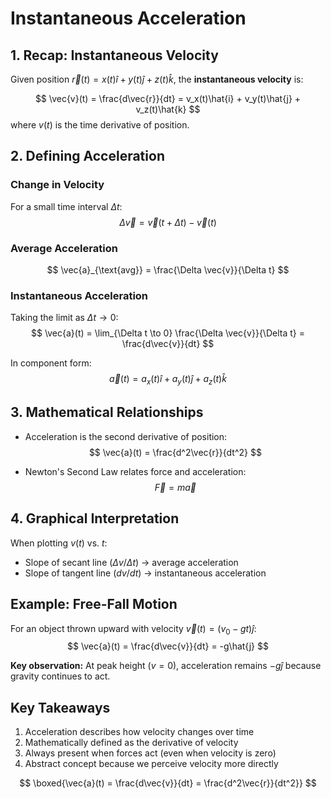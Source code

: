 # Instantaneous Acceleration

## 1. Recap: Instantaneous Velocity
Given position $\vec{r}(t) = x(t)\hat{i} + y(t)\hat{j} + z(t)\hat{k}$, the **instantaneous velocity** is:

$$
\vec{v}(t) = \frac{d\vec{r}}{dt} = v_x(t)\hat{i} + v_y(t)\hat{j} + v_z(t)\hat{k}
$$
where $v(t)$ is the time derivative of position.

## 2. Defining Acceleration
### Change in Velocity
For a small time interval $\Delta t$:
$$
\Delta \vec{v} = \vec{v}(t + \Delta t) - \vec{v}(t)
$$

### Average Acceleration
$$
\vec{a}_{\text{avg}} = \frac{\Delta \vec{v}}{\Delta t}
$$

### Instantaneous Acceleration
Taking the limit as $\Delta t \to 0$:
$$
\vec{a}(t) = \lim_{\Delta t \to 0} \frac{\Delta \vec{v}}{\Delta t} = \frac{d\vec{v}}{dt}
$$

In component form:
$$
\vec{a}(t) = a_x(t)\hat{i} + a_y(t)\hat{j} + a_z(t)\hat{k}
$$

## 3. Mathematical Relationships
- Acceleration is the second derivative of position:
$$
\vec{a}(t) = \frac{d^2\vec{r}}{dt^2}
$$

- Newton's Second Law relates force and acceleration:
$$
\vec{F} = m\vec{a}
$$

## 4. Graphical Interpretation
When plotting $v(t)$ vs. $t$:
- Slope of secant line ($\Delta v/\Delta t$) → average acceleration
- Slope of tangent line ($dv/dt$) → instantaneous acceleration

## Example: Free-Fall Motion
For an object thrown upward with velocity $\vec{v}(t) = (v_0 - gt)\hat{j}$:
$$
\vec{a}(t) = \frac{d\vec{v}}{dt} = -g\hat{j}
$$

**Key observation:** At peak height ($v=0$), acceleration remains $-g\hat{j}$ because gravity continues to act.

## Key Takeaways
1. Acceleration describes how velocity changes over time
2. Mathematically defined as the derivative of velocity
3. Always present when forces act (even when velocity is zero)
4. Abstract concept because we perceive velocity more directly

$$
\boxed{\vec{a}(t) = \frac{d\vec{v}}{dt} = \frac{d^2\vec{r}}{dt^2}}
$$
